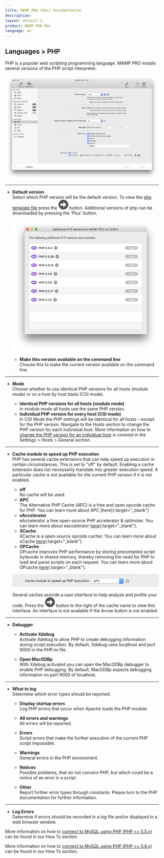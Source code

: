 ```yaml
---
title: MAMP PRO (Mac) Documentation
description: 
layout: default-2
product: MAMP PRO Mac
language: en
---
```


## Languages > PHP

PHP is a popular web scripting programming language. MAMP PRO installs several versions of the PHP script interpreter.

![MAMP](php.png)

---

*  **Default version**  
   Select which PHP version will be the default version. To view the [php template file](../../Menu/File) press the ![MAMP](../../First-Steps/BlackArrow.png) button. Additional versions of php can be downloaded by pressing the 'Plus' button.

   ![MAMP](phpUpdates.png)

    *  **Make this version available on the command line**  
   Choose this to make the current version available on the command line.

---

*  **Mode**  
   Choose whether to use identical PHP versions for all hosts (module mode) or on a host by host basis (CGI mode).  

    *  **Identical PHP versions for all hosts (module mode)**  
       In module mode all hosts use the same PHP version.
    *  **Individual PHP version for every host (CGI mode)**  
       In CGI Mode the PHP settings will be identical for all hosts – except for the PHP version.
       Navigate to the Hosts section to change the PHP version for each individual host.
       More information on how to [change the PHP version for an individual host](../../Settings/Hosts/General/#setting_php_version) is covered in the Settings > Hosts > General section.  

---

*  **Cache module to speed up PHP execution**  
   PHP has several cache extensions that can help speed up execution in certain circumstances.
   This is set to "off" by default. Enabling a cache extension does not necessarily translate into greater execution speed.     A particular cache is not available for the current PHP version if it is not enabled.  

    *  **off**  
         No cache will be used.
   *  **APC**  
         The Alternative PHP Cache (APC) is a free and open opcode cache for PHP. You can learn more about APC [here]{:target="_blank"}
   *  **eAccelerator**  
         eAccelerator a free open-source PHP accelerator & optimizer. You can learn more about eaccelerator [here](http://eaccelerator.net){:target="_blank"}.
   *  **XCache**  
         XCache is a open-source opcode cacher. You can learn more about xCache [here](https://xcache.lighttpd.net){:target="_blank"}.
   *  **OPCache**  
         OPcache improves PHP performance by storing precompiled script bytecode in shared memory, thereby removing the need for PHP to load and parse scripts on each request. You can learn more about OPcache  [here](http://php.net/manual/en/book.opcache.php){:target="_blank"}.
   
   ![MAMP](cache.png) 
   
   Several caches provide a user interface to help analyze and profile your code. Press the ![MAMP](../../First-Steps/BlackArrow.png) button to the right of the cache name to view this interface. An interface is not available if the Arrow button is not enabled.

---

*  **Debugger**  

    *  **Activate Xdebug**  
       Activate Xdebug to allow PHP to create debugging information during script execution.
       By default, Xdebug uses localhost and port 9000 in the PHP.ini file.

    *  **Open MacGDBp**  
       With Xdebug activated you can open the MacGDBp debugger to enable PHP debugging.
       By default, MacGDBp expects debugging information on port 9000 of localhost.

---

*  **What to log**  
   Determine which error types should be reported.  

    *  **Display startup errors**  
       Log PHP errors that occur when Apache loads the PHP module.  

    *  **All errors and warnings**  
       All errors will be reported.  

    *  **Errors**  
       Script errors that make the further execution of the current PHP script impossible.  

    *  **Warnings**  
       General errors in the PHP environment.  

    *  **Notices**  
       Possible problems, that do not concern PHP, but which could be a notice of an error in a script.  

    *  **Other**  
       Report further error types through constants. Please turn to the PHP documentation for further information.

---

*  **Log Errors**  
   Determine if errors should be recorded in a log file and/or displayed in a web browser window.

More information on how to [connect to MySQL using PHP (PHP <= 5.5.x)](../../How-Tos/#php_connect_mysql) can be found in our How To section.


More information on how to [connect to MySQL using PHP (PHP >= 5.6.x) ](../../How-Tos/#php_connect_mysqli) can be found in our How To section.

